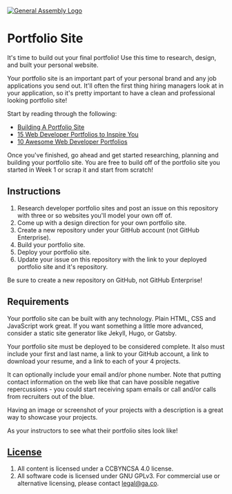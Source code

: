 [![General Assembly Logo](https://camo.githubusercontent.com/1a91b05b8f4d44b5bbfb83abac2b0996d8e26c92/687474703a2f2f692e696d6775722e636f6d2f6b6538555354712e706e67)](https://generalassemb.ly/education/web-development-immersive)

# Portfolio Site

It's time to build out your final portfolio! Use this time to research, design,
and built your personal website.

Your portfolio site is an important part of your personal brand and any job
applications you send out. It'll often the first thing hiring managers look at
in your application, so it's pretty important to have a clean and professional
looking portfolio site!

Start by reading through the following:
- [Building A Portfolio Site](https://git.generalassemb.ly/ga-wdi-lessons/building-a-portfolio-site)
- [15 Web Developer Portfolios to Inspire You](https://medium.freecodecamp.org/15-web-developer-portfolios-to-inspire-you-137fb1743cae)
- [10 Awesome Web Developer Portfolios](https://codeburst.io/10-awesome-web-developer-portfolios-d266b32e6154)

Once you've finished, go ahead and get started researching, planning and
building your portfolio site. You are free to build off of the portfolio site
you started in Week 1 or scrap it and start from scratch!

## Instructions

1. Research developer portfolio sites and post an issue on this repository with
   three or so websites you'll model your own off of.
1. Come up with a design direction for your own portfolio site.
1. Create a new repository under your GitHub account (not GitHub Enterprise).
1. Build your portfolio site.
1. Deploy your portfolio site.
1. Update your issue on this repository with the link to your deployed portfolio
   site and it's repository.

Be sure to create a new repository on GitHub, not GitHub Enterprise!

## Requirements

Your portfolio site can be built with any technology. Plain HTML, CSS and
JavaScript work great. If you want something a little more advanced, consider
a static site generator like Jekyll, Hugo, or Gatsby.

Your portfolio site must be deployed to be considered complete. It also must
include your first and last name, a link to your GitHub account, a link to
download your resume, and a link to each of your 4 projects.

It can optionally include your email and/or phone number. Note that putting
contact information on the web like that can have possible negative
repercussions - you could start receiving spam emails or call and/or calls from
recruiters out of the blue.

Having an image or screenshot of your projects with a description is a great way
to showcase your projects.

As your instructors to see what their portfolio sites look like!

## [License](LICENSE)

1.  All content is licensed under a CC­BY­NC­SA 4.0 license.
1.  All software code is licensed under GNU GPLv3. For commercial use or
    alternative licensing, please contact legal@ga.co.
